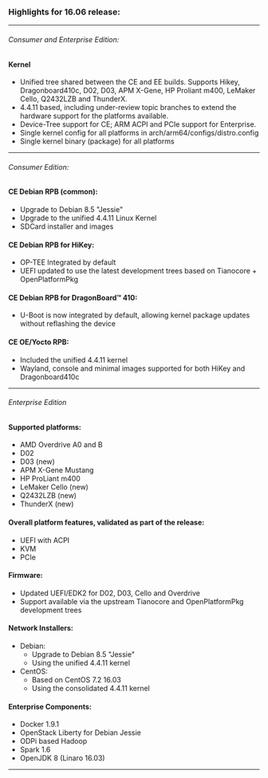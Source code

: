 ### Highlights for 16.06 release:

***

###### Consumer and Enterprise Edition:
#### Kernel
- Unified tree shared between the CE and EE builds. Supports Hikey, Dragonboard410c, D02, D03, APM X-Gene, HP Proliant m400, LeMaker Cello, Q2432LZB and ThunderX.
- 4.4.11 based, including under-review topic branches to extend the hardware support for the platforms available.
- Device-Tree support for CE; ARM ACPI and PCIe support for Enterprise.
- Single kernel config for all platforms in arch/arm64/configs/distro.config
- Single kernel binary (package) for all platforms

***

###### Consumer Edition:

#### CE Debian RPB (common):
- Upgrade to Debian 8.5 "Jessie"
- Upgrade to the unified 4.4.11 Linux Kernel
- SDCard installer and images

#### CE Debian RPB for HiKey:
- OP-TEE Integrated by default
- UEFI updated to use the latest development trees based on Tianocore + OpenPlatformPkg

#### CE Debian RPB for DragonBoard™ 410:
- U-Boot is now integrated by default, allowing kernel package updates without reflashing the device

#### CE OE/Yocto RPB:
- Included the unified 4.4.11 kernel
- Wayland, console and minimal images supported for both HiKey and Dragonboard410c

***

###### Enterprise Edition

#### Supported platforms:

- AMD Overdrive A0 and B
- D02
- D03 (new)
- APM X-Gene Mustang
- HP ProLiant m400
- LeMaker Cello (new)
- Q2432LZB (new)
- ThunderX (new)

#### Overall platform features, validated as part of the release:

- UEFI with ACPI
- KVM
- PCIe

#### Firmware:

- Updated UEFI/EDK2 for D02, D03, Cello and Overdrive
- Support available via the upstream Tianocore and OpenPlatformPkg development trees

#### Network Installers:

- Debian:
   - Upgrade to Debian 8.5 "Jessie"
   - Using the unified 4.4.11 kernel
- CentOS:
   - Based on CentOS 7.2 16.03
   - Using the consolidated 4.4.11 kernel

#### Enterprise Components:

- Docker 1.9.1
- OpenStack Liberty for Debian Jessie
- ODPi based Hadoop
- Spark 1.6
- OpenJDK 8 (Linaro 16.03)

***
